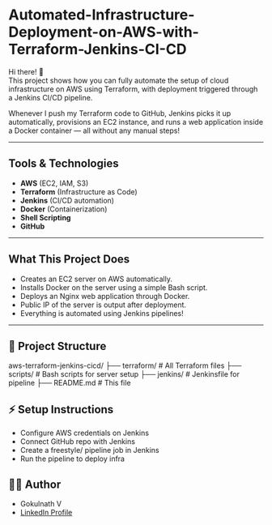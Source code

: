 # Automated-Infrastructure-Deployment-on-AWS-with-Terraform-Jenkins-CI-CD


Hi there! 👋  
This project shows how you can fully automate the setup of cloud infrastructure on AWS using Terraform, with deployment triggered through a Jenkins CI/CD pipeline.

Whenever I push my Terraform code to GitHub, Jenkins picks it up automatically, provisions an EC2 instance, and runs a web application inside a Docker container — all without any manual steps!

---

##  Tools & Technologies
- **AWS** (EC2, IAM, S3)
- **Terraform** (Infrastructure as Code)
- **Jenkins** (CI/CD automation)
- **Docker** (Containerization)
- **Shell Scripting**
- **GitHub**

---

##  What This Project Does
- Creates an EC2 server on AWS automatically.
- Installs Docker on the server using a simple Bash script.
- Deploys an Nginx web application through Docker.
- Public IP of the server is output after deployment.
- Everything is automated using Jenkins pipelines!

---

## 📂 Project Structure
aws-terraform-jenkins-cicd/ 
├── terraform/ # All Terraform files 
├── scripts/ # Bash scripts for server setup
├── jenkins/ # Jenkinsfile for pipeline 
├── README.md # This file



## ⚡ Setup Instructions
- Configure AWS credentials on Jenkins
- Connect GitHub repo with Jenkins
- Create a freestyle/ pipeline job in Jenkins
- Run the pipeline to deploy infra

## 👨‍💻 Author
- Gokulnath V
- [LinkedIn Profile](https://www.linkedin.com/in/gokulnathv--/)

